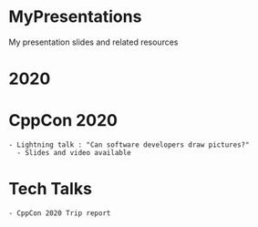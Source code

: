 # MyPresentations
My presentation slides and related resources

# 2020
  # CppCon 2020
    - Lightning talk : "Can software developers draw pictures?"
      - Slides and video available

  # Tech Talks
    - CppCon 2020 Trip report
